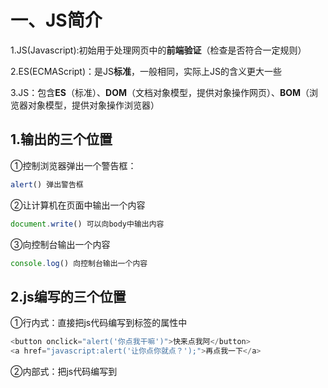 # 一、JS简介

1.JS(Javascript):初始用于处理网页中的**前端验证**（检查是否符合一定规则）

2.ES(ECMAScript)：是JS**标准**，一般相同，实际上JS的含义更大一些

3.JS：包含**ES**（标准）、**DOM**（文档对象模型，提供对象操作网页）、**BOM**（浏览器对象模型，提供对象操作浏览器）



## 1.输出的三个位置

①控制浏览器弹出一个警告框：	

```js
alert()	弹出警告框
```

②让计算机在页面中输出一个内容

```js
document.write() 可以向body中输出内容
```

 ③向控制台输出一个内容

```js
console.log() 向控制台输出一个内容
```



## 2.js编写的三个位置

①行内式：直接把js代码编写到标签的属性中

```js
<button onclick="alert('你点我干嘛')">快来点我阿</button>
<a href="javascript:alert('让你点你就点？');">再点我一下</a>
```

②内部式：把js代码编写到<script>标签中

```js
<script></script>
```

③外部式：把js代码编写到js文件中，外部导入

```js
<script src="">
```



## 3.注释:

单行注释   //    多行注释  /*   */

注：

1. 严格**区分大小写**
2. JS中每一句以**分号(;)结尾**
3. JS中会忽略多个空格和换行，所以我们可以利用空格和换行对代码进行格式化



## 4.字面量与变量

字面量：不可改变，例如1 2 3 4 5

变量：可改变，使用var为变量声明

```js
var a =  xxx;
```



## 5.标识符

标识符：自主命名的名称，包含变量名，函数名，属性名

命名规则：

1. 标识符可含有**字母、数字、_ 、$**

2. 标识符**不能以数字开头**

3. 标识符**不能是ES中的关键字或保留字**

4. 标识符一般采用**驼峰命名法**

   ​	-首字母小写，每个单词开头字母大写，其余字母小写

   ​	-helloWorld

5. JS底层保存标识符时实际是采用的Unicode编码

   ​	所以理论来说，所有**UTF-8**中含有的内容都可以作为标识符

   


## 6.数据类型

数据类型：字面量的类型，包含**字符串(**String) 、**数值**(Number) 、**布尔值**(Boolean) 、**空值(**Null) 、**未定义**(Undefined) 、**对象**(Object)

前五个属于基本数据类型，Object属于引用类型

### 字符串(String) 

- 在JS中用引号，单双都可，但不可混用

- 引号不能嵌套，双(单)引号不能放双(单)引号，

- 转义符

- 在底层字符串是以字符数组的形式保存的

  ```js
   \"    "
   \'    '
   \n    换行
   \t    制表符
   \\    \
  ```

### 数值(Number)

- 在JS中所有的数值都是Number类型，包括**整数和浮点数**

- JS可以表示的数字的最大（小）值

  Number.MAX_VALUE 	1.79769313448623157E+308

  Number.MIN_VALUE	   5e-324  大于0的最小值

- 若超过最大值，则返回 **Infinity** 表示正无穷 **-Infinity** 表示负无穷

  使用**typeof**检查也会返回**Number**	

- NaN是一个特殊的数字，表示Not A Number

  使用**typeof**检查也会返回**Number**

- 在JS中整数的运算基本可以保证精确，浮点运算可能得到个不精确的结果，所以千万不要用JS进行对精确度要求比较高的运算

### 布尔值(Boolean)

- true 和 false

### 空值(Null)

- null专门用来表示一个**空的对象**
- 使用typeof检查一个null值，会返回**object**

### 未定义(Undefined)

- 当**声明一个变量**，但是**不给变量赋值**时，它的值就是undefined
- 使用typeof检查一个undefined值，会返回undefined



## 7.强制类型转换

指将一个数据类型强制转换为其他的数据类型，转化为String Number Boolean	

### String的转换

方式一：**xxx.toString()方法**

- 调用方法**xxx.yyy()**
- 不影响原变量，会将转换的结果返回
- 注意：null与undefined这两个值**没有toString()**方法

方式二：String()的方法

- 调用String()函数，并将被转换的数据作为参数传递给函数
- 使用String()函数做强制类型时，对**Number和Boolean**来说本质就是方法一，对**Null和Undefined**来说，null转化为"null"

### Number的转换

**方式一:Number()的方法**

**字符串转数值：**

- **纯数字字符串**转为**数值**，**非纯数字字符串**转为**NaN**，**空串和空格**转为**0**

**布尔转数字**

- true 转为 1
- false 转为0

**null** 转为 0

**undefined** 转为 NaN



**方式二：parseInt() / parseFloat**

- 专用于字符串
- **parseInt()**整数型转换，**parseFloat()**浮点型转换
- parseInt()只可把**字母前的数字部分**提出来转化为Number
- 布尔，null，undefined先转为字符串再进行转换
- 其他进制的数字：十六进制(**0x**),八进制(**0**),二进制(**0b**)
- parseInt(x,2/8//10/16)，第二个数字为进制的表示

Boolean的转换

使用Boolean()函数

- **数字转为布尔**：除了**0和NaN**，都是True
- **字符串转为布尔**：除了**空串**，都是True
- **null和undefined转为布尔**：都是false
- **对象转为布尔**：True



## 8.运算符

### 算术运算符

当对非Number类型（加法中**字符串**特例）的值进行运算时，会将这些值转换为Number然后再进行运算

任何值与NaN做运算都得NaN

- +：加法运算，字符串**拼串**，任何值与字符串做加法运算，都先转换为字符串，在进行拼串

小技巧：加法做转字符串 字面量加个空串 即字符串

- -：减法运算

- *：乘法运算

- /：除法运算


- %：取模运算


小技巧：隐式类型转换：一个值 -0  *1  /1 将其转化为Number

### 一元运算符

+，-：正负

小技巧：**隐式类型转换：加个" + "，来将其转换为Number**

### 自增与自减

#### 自增

- 使变量在自身基础上加一

- 在自增以后，原变量的值会立即自增1

- 自增分两种：**后++(a++) 和 前++(++a)**

  ​	无论是a++，还是++a，都会立即使原变量的值自增1

  ​			不同的是a++ 和 ++a的值不同

  ​	a++的值等于原变量的值（自增前的值）——**先输出后自增**

  ​	++a的值等于新值（自增后的值）——**先自增后输出**

#### 自减

- 通过自减可以使变量在自身的基础上减1

- 自减分成两种：**后--(a--) 和 前--(--a)**

  ​	无论是a--，还是--a，都会立即使原变量的值自增1

  ​			不同的是a-- 和 --a的值不同

  ​						a--是变量的原值（**自减前的值**）

  ​						--a是变量的新值（**自减以后的值**）

### 逻辑运算符

**! 非**

- 非运算，对布尔值进行**取反**操作
- 双重取反，则为肯定

小技巧：隐式类型转换：**两个"!!"，来将其转化为布尔值**



**&& 与**

- 与运算，一个false则为false，只有两个值为true，才为true

- **短路运算**：第一个为false，则不会看第二个值

- 非布尔值情况：先转换为布尔值，再进行与运算，并返回原值

  ​						**使用短路逻辑，遇到false，则返回false的原值,没遇到就返回最后的值**



**|| 或**

- 或运算，一个true，则为true，两个都为false，才为false

- 短路运算：第一个为true，就不会看第二个值

- 非布尔值情况：先转换为布尔值，再进行或运算，并返回原值

  ​						**使用短路思维，遇到true，则返回true的原值，没遇到就返回最后的值**

### 赋值运算符

**=、+=、-=、*=、/=、%=**

例如：a += 5 即 a = a+5

### 关系运算符(比较运算符)

**< 、> 、>=、<=、==**

- 非数值情况：先转换为数字在比较，若**两侧为字符串，不会转换为数字**，会分别**比较**字符串中字符的**Unicode编码**，因此若比较两个字符串型的数字，一定要转型
- 任何值与NaN做任何比较都是false
- 比较两个字符串时，比的是字符串的字符编码，**一位一位的比较**，若两位**一样**，则**比较下一位**，所以借用它对英文进行排序，比较中文时没有意义

### 编码

- 在字符串中使用转义字符输入Unicode编码（表中为16进制）
- \u四位编码,十六进制，JS
- &#四位编码,十进制，Web

### 相等运算符

**==，!=,===,!==**

**==：**

- 若值类型不同，会进行自动**类型转换**，将其转换为相同的类型然后再比较
- **undefined 衍生自null**，所以相等，**NaN不和任何值相等**，包括它本身
- 判断b的值是否是NaN ,可以通过**isNaN()函数**来判断一个值是否是NaN

**!=：**

- 不相等运算，自动类型转换

**===：**

- 全等，不进行类型转换，类型不同即为false

**!==:**

- 不全等，不进行类型转换，类型不同即为true

### 条件运算符（三元运算符）

- 语法：**条件表达式？语句1:语句2;**

- 执行流程:

  ​	条件运算符在执行时，首先对条件表达式进行求值，

  ​				**true，则执行语句1，false，则执行语句2**

  

```js
var a = 30, b = 21, c = 50;
        var max = a > b ?( a > c ? a : c ): (b > c ? b : c)
        console.log(max)
```

### 运算符的优先级

![image-20231112193640844](https://minio-api.amjacks.cn/hjs/image-20231112193640844.png)



# 二、流程控制语句



## **1.条件判断语句**：

使用条件判断语句可以执行某个语句之前进行判断

如果条件成立才会执行语句，不成立则不执行

### 	**if语句：**

#### **语法一：**

```js
if(条件表达式){
    语句…
}
```

- if语句在执行时，会先对条件表达式进行求值判断

- 如果条件表达式的值为**true**，则**执行**if后的语句

- 如果条件表达式的值为**false**，则**不会执行**if后的语句

- if语句**只能控制紧随**其后的那个语句

  - 将这些语句统一放到**代码块**中，if语句可以**控制多条语句**
  - if语句后的代码块不是必须的，**尽量写上**，**即使if后只有一条语句**

#### ** 语法二**

```js
if(条件表达式){
	语句…
}else{
	语句…
}
```

**if…else…语句**

- 当该语句执行时，会先对if后的条件表达式进行求值判断

  - 如果该值为true，则执行if后的语句
  - 如果该值为false，则执行else后的语句

### **语法三**

```js
if(条件表达式){
	语句…
}else if{
	语句…
}else if{
	语句…
}else{
	语句…
}
```

**if…else if…else语句**

- 当该语句执行时，会先对if后的条件表达式进行求值判断

  - 如果该值为true，则执行当前语句


  - 如果该值为false，则继续向下判断

- 如果所有的条件都不满足，则执行最后一个else后的语句

- 该语句中，只会有一个代码块被执行，一旦代码块执行了，则直接结束语句

  

## **2.条件分支语句**

### **switch语句**

#### 语法：

```js
switch（条件表达式）{
	case 表达式:
		语句…
		break
	case 表达式:
		语句…
		break
    default:
    	语句…
        break
}
```

#### **执行流程:**

- 依次将**case后的表达式的值**和**switch后的条件表达式的值**进行全等比较，

- 如果比较结果为**true**,则从**当前case处**开始执行代码。
  - 当前case后所有代码都会执行，可在case后面跟个break
  
- 如果比较结果为**false**,则**继续向下**比较
  - 都为false，则执行**default后的语句**
  
  注：switch语句和if语句功能有重复，根据习惯选择
  
#### 经典例题：区间范围
```js
  var score = +prompt("请输入你的分数：")
          switch (true) {
              case (score >= 60):
                  alert("及格")
                  break
              case (score < 60):
                  alert("不及格")
                  break
              default:
                  alert("未知")
                  break
          }
```

  


## 3.循环语句

### while循环：

#### 语法

```js
while(条件表达式){
	语句…
}
```

#### 执行流程

- 先对条件表达式进行**求值判断**
  - 如果值为true，则**执行**循环体，
    - 执行完毕，继续**判断**
    - 若为true，则继续**执行**循环体
    - 若为false，则**终止**循环

#### 创建一个循环步骤：

1.创初始化一个变量

2.在循环中设置一个条件表达式

3.定义一个更新表达式，每次更新初始化变量

### do-while循环

#### 语法：

```js
do{
	语句…
}while(条件表达式)
```

#### 执行流程

- do……while语句在执行时，限制性循环体

  - 执行完毕，对while后的条件表达式进行判断
  - 如果结果为true，则继续执行循环体，执行完毕继续判断
  - 如果结果为false，则终止循环

  实际上while语句与do-while语句类似，不同的是while是先判断后执行，而do-while会先执行后判断

### for循环

#### 语法

```js
for(初始化表达式;条件表达式;更新表达式){
	语句
}
```

#### 执行流程

1. 执行初始化表达式，初始化变量

2. 执行条件表达式，判断是否执行循环

   - 如果为true，则执行**循环语句**——不先执行更新表达式
   - 如果为false，则终止循环	

3. 执行更新表达式，更新表达式执行完毕继续重复条件表达式

   注：for循环中三个部分都可以省略，也可以写在外部

### break与continue

#### break

- break关键字可以用来推出switch或循环语句

  - 不能在if语句中使用break和continue
  - break关键字，会立即终止离他**最近**的那个循环语句

- 可以为循环语句创建一个**labe**l，来**表示当前的循环**

- 语法：

  ```js
  label：虚幻语句

- 使用break语句时，可以在break后跟着一个label，

  - 这样break将会**结束指定的**循环，而不是最近的

#### continue

- continue关键词可以用来**跳过当次循环**
  - 同样continue也是默认只会对离他**最近**的循环起作用
- 计时器:**console.time("  ")**需要一个字符串作为参数，这个字符串将作为计时器的标识

​					**console.timeend("  ")**

# 三、对象

## 1.定义：

属于一种复合的数据类型,在对象中可以保存多个不同数据类型的属性

## 2.分类

**①内建对象**

- 由**ES标准**中定义的对象，在任何的ES的实现中都可以使用
- 比如：Math String Number Boolean Function Object…

**②宿主对象**

- 由**JS的运行环境**提供的对象，目前来讲主要指**浏览器**提供的对象
- 比如**BOM DOM**

**③自定义变量**

- 由**开发人员**自己创建的对象

## 3.对对象的一些操作

```js
// 创建对象

第一种
// 使用new关键字调用的函数，是构造函数（是专门用来创建对象的函数）
var obj = new Object();
// 在对象中保存的值为属性，向对象添加属性
// 语法：对象.属性名 = 属性值;
obj.name = "何某"
obj.gender = "男"
obj.age = "18"

第二种 
// 使用对象字面量创建一个对象
// 语法：{属性名:属性值,属性名:属性值……}
// 对象字面量的属性名最好不加引号，若用特殊名字，必须加引号
/* 属性名与属性值时一组一组的名值对结构
   名和值之间使用:连接，多个名值对之间使用,隔开，若一个属性后没有其他属性了就不要写,
*/

var obj = {
    name:"何某",
    gender:"男",
    age:18
};
```

**读取 / 修改/ 删除 对象中的属性**


```js
// 读取对象中的属性
// 语法：对象.属性名   

// 如果读取对象中没有的属性，不会报错而是会返回undefined
console.log(obj.name)
```


```js
// 修改对象中的属性
// 语法：对象.属性名 = 新值

obj.name = "Jerry"
console.log(obj.name)

第二种
// 若要使用特殊的属性名，不能采用.的方式来操作，需要用另外一种方式
// 语法： 对象["属性名"] = 属性值  

// 读取也需要用这种方式 
// 使用[]这种形式去操作属性，更加的灵活
	// 在[]中可以直接传递一个变量，这样的变量值是多少就会读取那个属性
obj["123"] = 789;
obj["nihao"] = "你好";
var n = "123";
console.log(object[n]);
```


```js
// 删除对象中的属性
// 语法：delete 对象.属性名

delete obj.name;
console.log(obj.age)
```


```js
/* in 运算符
  -通过该运算符可以检查一个对象是否含有指定的属性
  	  如果有则返回true，没有则返回false
  -语法:
  		"属性名" in 对象
*/
console.log("name" in obj);
```


​						

## 4.栈内存与堆内存

1.JS的变量都是保存到栈内存中的

​	- 基本数据类型的值直接在在栈内存中存储

​	- 值与值之间是独立存在的，修改一个不会影响到其他的变量

2.对象是保存到堆内存中的，每创建一个新的对象，就会在堆内存中开辟出一个新的空间

- 而变量保存的是对象的内存地址（对象的引用）

- 如果两个变量保存的是同一个对象引用，当一个通过一个变量修改属性时，另一个也会受到影响

  ![image-20231117074227561](https://minio-api.amjacks.cn/hjs/image-20231117074227561.png)

- 当比较两个基本数据类型的值时，就是比较值

- 而比较两个引用数据类型时，它是比较的对象的内存地址

  - 即使两个对象是一模一样的，但内存地址不同，他也会返回false

  ![image-20231117074310721](https://minio-api.amjacks.cn/hjs/image-20231117074310721.png)

## 5.Math对象：

### 常用方法

#### abs()

可以计算一个数的绝对值

#### ceil()

可以向上取整

#### floor()

可以向下取整

#### round()

可以四舍五入取整

#### random()

- 可以生成0-1之间的随机数
  - 生成一个0-x的随机数
    - Math.round(Math.random()*x)
  - 生成一个x-y之间的随机数
    - Math.round(Math.random() * (y - x) + x)

#### max()

可以取最大值

#### min()

可以取最小值

#### pow(x, y)

返回x的y次幂	

#### sqrt()

返回数的平方根



## 6.包装类

将基本数据类型转换为对象

### String()

 - 可以将基本数据类型字符串转换为String对象

### Number()

- 可以将基本数据类型数值转换为Number对象

### Boolean()

- 可以将基本数据类型布尔值转换为Boolean对象

## 7.string对象方法

### String.fromCharCode()

 - 可以根据字符编码去获取字符



### charAt()

- 可以返回字符串中指定位置的字符
- 根据索引获取指定的字符



### charCodeAt()

- 获取指定位置字符的字符编码(Unicode编码)



### indexof()

- 该方法可以检索一个字符串中是否含有指定内容
- 如果字符串中含有改内容，则会返回其第一次出现的索引

  - 如果没有找到指定的内容，则返回-1
- 可以指定一个第二个参申诉，指定开始查找的位置



### lastIndexOf()

  - 该方法的用法和indexOf()一样
    - 不同的是indexOf是从前往后找
    - 而lastIndexOf是返回指定元素最后一次出现时所在位置的索引



### concat()

  - 可以用来连接两个或多个字符串
  - 作用同 + 一样



### slice()

  - 可以从字符串中截取指定的内容
  - 不会影响原字符串，而是将截取到内容返回
  - 参数
    - 第一个，开始位置的索引（包括开始位置）
    - 第二个，结束位置的索引（不包括结束位置）
      - 如果省略第二个参数，会截取到后面所有的
  - 也可以传递一个负数作为参数，负数的话将会从后边计算



### split()

  - 可以将一个字符串拆分为一个数组
  - 参数

    - 需要一个字符串作为参数，将会根据该字符串取拆分数组



### substr()

- 用来截取字符串
- 参数：
  1. 截取开始位置的索引
  2. 截取的长度



### substring()

- 可以用来截取一个字符串，可以slice()类似

- 参数：

  1. 可以截取位置的索引（包括开始位置）
  2. 结束位置索引（不包括结束位置）

  - 不同的是这个方法不能接受复制作为参数，如果传递一个负值，则默认使用0
  - 而且自动调整参数位置，若第二个参数比第一个小，则自动交换



####           toUpperCase()

- 将一个字符串转换为大写并返回



### toLowCase()

- 将一个字符串转换为小写并返回



##     8.正则表达式

### 定义：

定义一些字符串的规则，计算机可用正则表达式，来检查一个字符串是否符合规则，获取将字符串中符合规则的内容提取出来

### 创建

```js
// 创建正则表达式的对象
// 语法：
var 变量 = new RegExp("正则表达式", "匹配模式");
// 这个正则表达式用来检查一个字符串是否含有a
var reg = new RegExp("a");

// 使用typeof检查正则对象，会返回object
// 在构造函数中可以传递一个匹配模式作为第二个参数
	i 忽略大小写 g 全局匹配模式
var reg = new RegExp("a", "i");

/* 正则表达式的方法
test()
 - 使用这个方法可以检查一个字符串是否符合正则表达式的规则
 	如果符合返回true，否则返回false 
 - 使用量词来设置一个内容出现的次数，量词只对他前边的一个内容起作用，
	 {n} 正好出现n次	   
	 {m, n} 出现m-n次   
	 {m,} m次以上
	 + 至少一次 ，相当于{1,}
	 * 0个或多个，相当于{0,}
	 ? 0个或1个，相当于{0, 1}
	 
	 */

```

```js
// 检查一个字符串中是否以a开头

/* 	 ^ 表示开头 
	 $ 表示结尾 	*/
var result = reg.test(str)
var reg = /a{3}/;
console.log(reg.test("bbb")) 

/* 检查一个字符串中是否含有. 
    .表示任意字符
    在正则表达式中使用\作为转义字符
    \. 表示 .
    \\ 表示 \  */
var reg = /\./;
reg = /\\/;
console.log(reg.test("b.\\"))
/*
\w —— 任意字	母、数字、_  [A-z0-9_]
\W —— 除了字母、数字、_  [^A-z0-9_]
\d —— 任意数字 [0-9]
\D —— 除了数字 [^0-9]
\s —— 空格
\S —— 除了空格
\b —— 单词边界
\B —— 除了单词边界
*/ 
```



```js
// 使用字面量来创建正则表达式
// 语法
var 变量 = /正则表达式/匹配模式;
// 用构造函数创建更加灵活，可以是变量
```

### 符号的应用

- | == [ ] : 为“或”的意思 
  - [ab] == a | b
  - [a - z]  任意小写字母
  - [A - Z] 任意大写字母
  - [A - z]  任意字母
- [^  ] : "除了"的意思



### 字符串和正则相关的方法

#### split 

- 参数可用正则表达式替代

- 不指定全局匹配，也会全部拆分

  

#### search  

- 搜索是否有指定内容，搜到返回第一次出现的索引，，没检索到返回-1
- 正则表达式作为参数，根据正则表达式去检索
- 即使全局匹配，仍只会返回第一次出现的索引



#### match

- 根据正则表达式，从一个字符串中查找并提取符合的内容
- 默认情况match只执行一次，所以需要开启全局匹配

```js
result = str.match(/[a-Z]/ig)
```



#### replace

- 可以将字符串中指定内容替换为新的内容
- 参数
  1. 被替换的内容，可以接收一个正则表达式作为参数
  2. 新的内容
- 默认只会替换第一个，开启全局匹配



# 四、函数	 

## 1.函数function：

函数也是一个对象，可以封装一些功能（代码），在需要时可以执行这些功能（代码）

 函数中可以保存一些代码在需要时调用

## 2.创建函数对象：

```js
第一种
// 构造函数来创建一个函数对象（少用）
// 可以将要封装的代码以 字符串 的形式传递给构造函数
var fun =  new Function("console.log('Hello 这是我的第一个函数');");

// 封装到函数的代码不会立即执行
// 函数中的代码会在函数调用的时候执行

// 调用函数
// 语法：函数对象()
fun()
// 当调用函数时，函数中封装的代码会按照顺序执行

第二种（更佳）
// 使用函数声明来创建一个函数
/* 语法 : function 函数名([形参1、形参2……形参N]) {
	语句…
}  */
function fun2(){
    console.log("这是我的第二个函数~~~")
}
fun2()

第三种
// 使用函数表达式来创建一个函数
// 本质：创建一个匿名函数赋值给前面的变量————赋值语句
/* var 函数名 = function ([形参1,形参2,……形参N]){
	语句……
} */
 
```

## 3.参数：

### 形参：

- 可以在**函数的()**中来指定一个或多个形参(形式参数)
- 多个形参之间用**，**隔开，**声明形参**就相当于在函数内部**声明了对应的变量**，但是**不赋值**

### 实参：

- 在**调用函数时**，可以在**()**中指定实参(实际参数)

- 实参将会**赋值**给函数中对应的形参


### 注：

- 调用函数时解析器不会检查实参的类型
- 注意是否可能接收到非法的参数，如果有可能则需要对参数进行类型的检查
- 函数的实参可以是任意的数据类型，包括对象，函数，参数过多时可将参数封装到一个对象中
- 调用函数时，解析器也不会检查实参的数量，
  - 多余实参不会被赋值，
  - 少于实参没有对应实参的形参将是undefined

```js
// 定义一个函数（求两个数的和）
function sum(a,b){
    console.log(a+b);
}

```

## 4.返回值

- 创建一个函数，可以用return来设置函数的返回值

```js
语法：
	return 值
```

- return后的值将会作为**函数的执行结果**返回，可以**定义一个变量**，来接受结果

```js
function sum(a,b){
    // 定义一个变量，来接受结果
    var c = a + b
    return c
}
var result = sum(4,7);
console.log("result = " + result)
```



- 在函数中return后的语句都不会执行
- 如果return语句后不跟任何值就相当于返回一个undefined
- 如果函数不写return，则也会返回undefined

return,break,continue三个区别

- return可以结束整个函数
- continue用于跳过当次循环
- break退出当次循环

## 5.立即执行函数

语法：

```js
(function(a,b){
    alert("我是一个立即执行函数");
})()
```



## 6.方法

函数也可以是对象的属性，若函数作为对象的属性，则称这个函数为这个对象的方法，调用函数即调用对象的方法

```js
obj = {
    name: "何某",
    age: 18,
    address: "苏州",
    // gender是obj对象的方法
    gender: function a() {
    	console.log(obj.name)
	}
}
// 调用方法
obj.gender();
```



①call()方法和apply()方法

- 这两个方法都是函数对象的方法，需要通过函数对象来调用

- 当对函数调用call()和apply()都会调用函数执行

- 在调用call()和apply()可以将一个对象指定为第一个参数

  - 此时这个对象将成为函数执行的this

- call()方法可以将实参在对象之后依次传递

  ```js
  fun2.call(obj, 2, 3);
  ```

- apply()方法需要将实参封装到一个数组中统一传递

  ```js
  fun2.apply(obj, [2, 3])
  ```

  

this的情况

1. 以函数形式调用时，this永远都是window
2. 以方法的形式调用时，this是调用方法的对象
3. 以构造函数的形式调用时，this是新创建的那个对象
4. 使用call和apply调用时，this是指定的那个对象						

```js
function fun() {
    alert("我是fun函数");
}
fun();

var fun2 = function () {
	alert("我是fun2函数");
}
fun2();
```



## 7.枚举对象中的属性

使用 for …in语句

```js
语法：for(var 变量 in 对象){

}
```

- for…in 语句对象中有几个属性，循环体就会执行几次
- 每次执行时，会将对象的一个属性的名字赋值给变量

```js
for(var n in obj){
   //枚举对象中的属性名 
	console.log("属性名"+n);
    //枚举对象中的属性值
	console.log(obj[n])
}
```



## 8.作用域

### 1.作用域：

指一个变量的作用的范围

### 2.内容：

- **全局作用域**
  - 直接编写在**script标签中**的JS代码，都在全局作用域
  - 全局作用域在**页面打开时**创建，在**页面关闭时**销毁
  - 在全局作用域中有一个全局对象**window**，代表一个浏览器的窗口，由浏览器创建可直接使用
  - 在全局作用域中：
    - 创建的**变量**都会作为**window对象的属性**保存
    - 创建的**函数**都会作为**window对象的方法**保存
  - 全局作用域中的变量都是**全局变量**，在页面的任意部分都可以访问得到

- **函数作用域**
  - **调用函数时**创建函数作用域，**函数执行完毕**以后，函数作用域**销毁**
  - 在**函数作用域**中**可访问**到**全局作用域的变量**
    - 在**全局作用域**中**无法访问**到**函数作用域的变量**
  - 当在函数作用域操作一个变量时，他会先在**自身作用域中**寻找，如果有就直接使用
    - 如果没有则**向上一级作用域中**寻找，直到找到全局作用域，
    - 如果**全局作用域**中依然没有找到，则会报错**ReferenceError**
  - 在函数中要访问**全局变量**可以使用**window对象**
  - 在**函数中**，**不使用var声明的变量**都会**成为全局变量**
  - 在**定义形参时**，就**相当于**在函数作用域中**声明了变量**



**注：**

适用于**全局作用域和函数作用域**

**变量的声明提前**

- 使用**var关键字**声明的变量，会在**所有的代码执行之前**被声明
  - 但是如果声明变量时不使用var关键字，**不会被声明提前**，所以不能在声明前调用

**函数的声明提前**

- 使用函数声明形式创建的函数**function函数(){}**
  - 他会在**所有代码执行之前**就被创建，所以我们可以在函数声明前来调用函数
- 使用**函数表达式创建**的函数，**不会被声明提前**，所以不能在声明前调用



## 9.this

- 解析器在调用函数每次都会向函数内部传递进一个隐含的参数，
  - 这个隐含的参数就是this，this指向的是一个**对象**
  - 这个对象我们成为**函数执行的上下文对象**
  - 根据函数的调用方式的不同，this会指向不同的对象
    1. 以**函数**的形式调用时，this永远都是**window**
    2. 以**方法**的形式调用时，this就是**调用方法的那个对象**

```js
var name = "全局"
function fun() {
     document.write(this.name)
}
var obj1 = {
     name: "🐖",
     gender: "boy",
     SayName: fun
}
var obj2 = {
     name: "🐟",
     gender: "girl",
     SayName: fun
}
obj1.SayName()
obj2.SayName()
```



## 10.工厂化创建对象

**语法**

```js
function create(name, gender, age) {
            var obj = new Object()
            obj.name = name;
            obj.gender = gender;
            obj.age = age;
            obj.SayName = function fun() {
                console.log(this.name);
            }
            return obj;
        }
        obj1 = create("何", "男", 18);
        obj2 = create("吴", "女", 23);
        obj3 = create("李", "女", 19);
        console.log(obj1);
        console.log(obj2);
        console.log(obj3);
```

## 11.构造函数

- 创建一个构造函数，专门用来**创建类对象**的
  - 构造函数就是一个普通的函数，创建方式和普通函数没有区别
  - 不同的是构造函数习惯上首字母大写

```js
function Person(name,age,gender){
    this.name = name 
    this.age = age
    this.gender = gender
    this.SayName = function(){
        alert("Hello,大家好,我是"+this.name)
    }
}
```



- 构造函数和普通函数的区别就是**调用方式不同**

  - 普通函数是直接调用，而构造函数需要使用**new关键字**来调用

  ```js
  var per = new Person("孙悟空",18，"男")
  ```

  

- 构造函数的执行流程：

  1. 立即**创建**一个**新的对象**
  2. 将**新建的对象**设置为函数中的this，在构造函数中可以使用this来引用新建的对象
  3. 逐行**执行函数**中的代码
  4. 将**新建的对象作为返回值**返回

  

- 使用同一个构造函数创建的对象，我们称为**一类对象**，也将一个构造函数成为一个类

  - 我们将通过一个构造函数创建的对象，成为是该类的实例

  

- this的情况：（**指向上一级非函数的对象**）

  1. 当以函数的形式调用时，this就是window
  2. 当以方法的形式调用时，谁调用方法this就是谁
  3. 当以构造函数的形式调用时，this就是新创建的那个对象

  

- 使用 **instanceof** 可以检查一个对象是否是一个类的实例

```js
语法：
	对象 instanceof 构造函数
如果是，则返回true，否则返回false
```

- 外部定义，内部调用（省内存）

```js
function Person( name,age,gender){
	this.name = name ;
	this.age = age;
	this.gender = gender;
	this. sayName = fun;
}
function fun(){
alert("Hello大家好，我是"+this. name) ;
};
```

## 12.原型（prototype）

所创建的每一个函数， 解析器都会向函数中添加一个**属性prototype**
- 这个属性对应着一个**对象**，这个对象就是我们所谓的**原型对象**

```js
function MyClass() {

}

var mc1 = new MyClass();
var mc2 = new MyClass();

MyClass.prototype.a = 123;

mc1.a = "abc"
```

**函数调用prototype**

- 普通函数调用prototype没有效果
- **构造函数调用**，所创建的对象中**会有一个隐含的属性**，
  
  - 指向该构造函数的原型对象，我们可以通过**__ proto__** 来访问该属性
  
 ```js
 document.write(mc1.__proto__.__proto__.prototype)
 ```

​    

**原型对象**相当于一个**公共区域**，

- 所有同一个类的实例都可以访问到这个原型对象，
- 可以将对象中共有的内容，统一设置到原型对象中。

当访问对象的一个属性或方法时，先在对象自身中寻找，
- 如果**有**则**直接使用**，
- 如果**没有**则会**在原型对象**中**寻找**，如果找到则直接使

以后我们创建构造函数时，可以将这些**对象共有的属性和方法**，统一**添加到构造函数的原型对象**中，
这样**不用分别为每一个对象添加**，也**不会影响到全局作用域**，就可以使每个对象都具有这些属性和方法了

- 检查原型中的属性
  - 若使用 **in** 检查对象中是否含有某个属性时，如果对象中没有但是**原型有**，也会返回**true**
  
  - 可以使用对象的**hasOwnProperty()**来检查对象自身中是否含有该属性
  
  ```js
    document.write(mc1.__proto__.hasOwnProperty("a"))
  ```
  
  - 使用该方法只有当对象自身含有属性时，才会返回true
  
  - 原型对象也是对象，所以也有原型,当使用一个对象的属性或方法时，会先在自身中寻找
    - 如果有，则直接使用
    - 如果没有就去原型对象中寻找，如果原型对象中有，则使用，
    - 若没有再到原型对象中的原型中寻找，知到找到Object对象的原型
    - Object对象的原型没有原型，如果在Object的原型中仍没有找到，则返回undefined
    
  - toString的重写方法（过时）
  
    ```js
    Person.toString = function () {
        return "Person[name="+this.name+",age="+this.age+",gender="+this.gender+"]"
    }
    ```



## 13.垃圾回收(GC)

**定义**：会对一些没有任何变量或值的对象进行回收——自动，

**做法**：需要做的为将不再使用的对象设置为null即可



## 14.arguments

在调用函数时，浏览器每次都会传递进两个隐含的参数

1. 函数的上下文对象this

2. 封装实参的对象arguments

   - arguments时一个类数组对象，它也可以通过索引来操作数据，也可以获取长度

   - 在调用函数时，我们所传递到实参都会在argument是中保存

   - arguments.length可以i用来获取实参的长度

   - 我们即使不定义形参，也可以通过arguments来使用实参，不过麻烦

     ​	arguments[0]	表示第一个实参		arguments[1]	表示第二个实参……

   - 它里边有一个属性叫做callee，该属性对应一个函数对象，就是当前正在指向的函数的对象

     ```js
     function fun(a, b){
     	console.log(arguments[1]);
     	console.log(arguments.length);
     	console.log(arguments.callee);
     }
     fun("hello", true);
     ```



## 15.时间戳

Date函数

```js
// 创建一个指定Date时间对象
var d2 = new Date("月份/日/年 时:分:秒")

// 封装当前为当前代码执行的时间
var d = new Date();

// 获得日期对象周几,会返回一个0-6的值，0为周日
getDay()
var day = d2.getDay();

// 获得日期对象月份，会返回一个0-11的值，0为1月
var month = d2.getMonth();

//获得当前日期对象的年份
var year = d2.getFullYear();

// 获得当前日期对象的时间戳
// 时间戳，指的是从格林威治时间的1970年1月1日，0时0分0秒（注意时区）
	// 到当前日期所花费的毫秒数（1秒=1000毫秒）
var time = d2.getTime();

console.log(time);
```

时间戳的应用

```js
// 利用时间戳来测试代码的执行的性能
// 获取当前的时间戳
var start = Date.now();

for (var i = 0; i <  100; i++){
    console.log(i);
}

var end = Date.now();

console.log("执行了：" +(end - start) + "毫秒")
```



# 五、数组

## 1.定义：

数组也是对象，与普通对象功能类似，用于储存值，不同的是普通对象时使用字符串作为属性名，而数组是使用数字作为索引操作元素

## 2.索引：

从0开始的整数

## 3.功能：

数组的存储性能比普通对象要好，在开发中我们要经常使用数组来存储一些数据

```js
var arr = new Array()
```

## 4.操作

```js
// 创建
// 第一种方法 构造函数法
var arr = new Array();
// 构造时也可以添加元素，作为构造函数的参数传递
var arr = new Array(10, 20, 30);
// 当只有一个整数元素时，即创建一个长度为10的数组
var arr = new Array(10);

//第二种方法 使用字面量来创建数组
var arr = [];
// 创建时就可以指定数组中的元素
var arr = [1, 2, 3];

// 添加
// 语法： 数组[索引] = 值
arr[0] = 10;
// 可为任意数据类型，包括对象，数组
arr = [{name:"孙悟空"}，{name:"沙和尚"}， {name:"猪八戒"} ];
// 二维数组,即数组内嵌套一个数组
arr = [[1, 2, 3], [4, 5, 6]];

// 读取
// 语法： 数组[索引] = 值
console.log(arr[0]);

// 获取数组的长度
// 可以使用length属性来获取数组的长度（元素的个数）
// 语法：数组.length
	/* 对于连续的数组，使用length可以获取到数组的长度（元素的个数），
	   对于非连续的数组，使用length会获取到数组的最大的索引+1，
	   因此尽量不要创建非连续的数组 */
console.log(arr.length);

// 修改length
	// 如果修改的length大于原长度，则多出部分会空出来
	// 如果修改的length小于原长度，则多出的元素会被删除
arr.length = 2;

// 向数组的最后一个位置添加元素
arr[arr.length] = 20;
```

## 5.方法：

①push()方法

```js
// 在数组的末尾添加一个或多个元素，并返回新长度
arr.push()
// 返回的用法
var result = arr.push(" ", " ", " ",);
console.log("result = "+result);
```



②pop()方法

```js
// 删除并返回数组的最后一个元素
arr.pop()
// 返回的用法
var result = arr.pop(" ", " ", " ",);
console.log("result = "+result);
```



③unshift()方法

```js
// 在数组的开头添加一个或多个元素，并返回新长度 —— 注意索引会变
arr.unshift()
// 返回的用法
var result = arr.unshift(" ", " ", " ",);
console.log("result = "+result);
```



④shift()方法

```js
// 删除并返回数组的第一个元素
arr.shift()
// 返回的用法
var result = arr.shift(" ", " ", " ",);
console.log("result = "+result);
```



⑤forEach()方法

```js
// 遍历数组
// forEach()方法需要一个函数作为参数
/* 采用回调函数（由我们创建但不由我们调用的函数）
   数组中有几个元素，函数就会执行几次,每次执行时，浏览器会将遍历到的元素以实参的形式传递进来，我们可以来定义形	参，来读取这些内容 */
/* 浏览器会在回调函数中传递三个参数：
	第一个参数：元素
	第二个参数：索引
	第三个参数：数组
*/
arr.forEach(function(value, index, obj){
	console.log(v)
});
```

⑥slice()方法

```js
// 可以从数组中提取指定元素
// 该方法不会改变元素数组，而是将截取到的元素封装到一个新数组中返回
/* 参数 
	1. 截取开始位置的索引，包含开始索引 
	2. 截取结束位置的索引，不包含结束索引
		-第二个参数可以省略不屑，此时会截去从开始索引往后所有元素
	-索引可以传递一个负值，如果传递一个负值，则从后往前计算
		-1 倒数第一个   -2 倒数第二个 */
// 语法 ： array.slice(start, end);
arr.slice(0,2)
```

⑦splice()方法

```js
// 可以用于删除数组中的指定元素
// 使用splice()会影响到原数组，会将指定元素从原数组中删除，并将删除的元素作为返回值返回
/* 参数：
	1.表示开始位置的索引
	2.表示数量
	3及以后。可以传递一些新元素，插入到开始索引前 */
arr.splice(start, number, new element)
```

⑧concat()方法

```js
// concat()可以链接两个或多个数组，并将新的数组返回
//	该方法不会对原数组产生影响
arr1.concat(arr1, arr2, "xxx", "aaa")
```

⑨join()方法

```js
// 该方法可以将数组转换为一个字符串
// 该方法不会对原数组产生影响，而是将转换后的字符串作为结果返回
// 在join()中可以指定一个字符串作为参数，这个字符串将会成为数组中元素的连接符
// 	 如果不指定连接符，则默认使用，作为连接符
arr = ["xxx1","xxx2","xxx3"];
result = arr.join("-");
```

⑩reverse()方法

```js
// 该方法用来反转数组(前边的去后边，后边的去前边)
// 该方法会直接修改原数组
arr.reverse();
```

⑪sort()方法

```js
// 可以用来对数组中元素进行排序
// 也会影响原数组，默认会按照Unicode编码进行排序
// 即使对于纯数字的数组，使用sort()时，会按照Unicode编码来排序，所以对数字排序，可能会得到错误的结果
/* 	我们可以自己来指定排序的规则
	可在sort()添加一个回调函数，来指定排序规则
	    回调函数中需要定义两个形参，
        浏览器将会分别使用数组中的元素作为实参去调用回调函数
        使用哪个元素调用不确定，但是肯定是在数组中a一定在b前边
    浏览器会根据回调函数的返回值来决定元素的顺序
    	如果返回一个大于0的值，则元素会交换位置
    	如果返回一个小于0的值，则元素位置不变
    	如果返回一个0，则认为两个元素相等，也不交换位置
*/
arr = [5,4];

arr.sort(function(a,b){
         
         //前边的大
         if(a > b){
    		return 1;
		}else if(a < b){
            return -1;
        }else{
            return 0;
        }
})
```

# 六、DOM

## 1.简介：

- DOM：全称Document Object Model文档对象模型
- JS中通过DOM来对HTML文档进行操作，用于操作WEB页面
- 文档：整个HTML网页文档
- 对象：将网页中每个部分转换为了一个对象
- 模型：使用模型来表示对象之间的关系，以便获取对象
- 节点Node，是构成页面最基本的元素，每个部分都可称为一个节点，
  - 分类：
    - 文档节点:整个HTML文档、
    - 元素节点：html标签、
    - 属性节点：元素属性
    - 文本节点：文本内容
- 文档节点的应用：document
  - getElementById()

```js
// 获取属性节点
var btn = document.getElementById("属性值");
// 获取/修改文本内容
console.log(属性值.innerHTML);
// innerHTML用于获取元素内部的HTML代码，对于字节数标签，这个属性没有意义
```



## 2.事件

### 定义：

- 文档或浏览器窗口中发生的一些特定的交互瞬间
- JavaScript与HTML之间的交互是通过实践来实现的
- 例如点击某个元素，将鼠标移动至某个元素上方，按下键盘的某个键

### 绑定事件

- 两种方法：
  - 在html中标签内直接写属性
  - 在script中获取对象后使用函数调用

### 文档加载

- body下方，等待页面加载完后加载
- head中，需使用window.onload（等页面加载完事件）



## 3.获取元素节点方法

**通过document对象调用**

1. getElementById()
   - 通过id属性获取一个元素节点对象
2. getElementsByTagName()
   - 通过标签名获取一组元素节点对象
3. getElementByname()
   - 通过name属性获取一组元素节点对象

### 读取元素节点属性

- 直接使用元素.属性名
- value，name，type都可以，
- 但是class属性不能采用这种方式，只能用className



## 4.获取元素节点的子节点

通过具体的元素节点调用

1. getElementsByTagName()

2. childNodes -所有子节点(包含空白文本)

   children -所有子元素(不包含空白文本)

3. firstChild -第一个子节点

   firstElementChild 第一个元素(不包含空白节点)

4. lastChild -最后一个节点



## 5.获取父节点和兄弟节点

- 通过具体节点调用
  1. parentNode - 当前节点的父节点
  2. previousSibling - 当前节点的前一个兄弟节点
  3. nextSibling - 当前节点的后一个兄弟节点



## 6.dom查询的其他方法

- document.body body标签

- documentElement html标签

- document.all 页面所有元素

- ### **document.querySelector()**:需要一个选择器的字符串作为参数，可以根据一个CSS选择器来查询一个元素节点对象

  - 使用该方法总会返回唯一的一个元素，如果满足条件的元素有多个，只会返回第一个

  ```js
  var div = document.querySelector(".box1 iv")
  ```

  - document.querySelectorAll():将所有符合条件的元素返回成数组

## 7.增删修改方法

| 方法              | 作用                                              |
| ----------------- | ------------------------------------------------- |
| appendChild()     | 把新的子节点添加到指定节点。                      |
| removeChild()     | 删除子节点。子节点.parentNode.removeChild(子节点) |
| replaceChild()    | 替换子节点。(新节点,旧节点)                       |
| insertBefore()    | 在指定的子节点前面插入新的子节点。(新节点,旧节点) |
| createAttribute() | 创建属性节点。                                    |
| createElement()   | 创建元素节点。                                    |
| createTextNode()  | 创建文本节点。                                    |
| getAttribute()    | 返回指定的属性值。                                |
| setAttribute()    | 把指定属性设置或修改为指定的值。                  |

使用innerHTML也可以完成DOM增删改的相关操作

```js
ycity.innerHTML += "<li>广州<li>"
```

